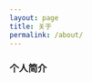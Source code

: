 ```yaml
---
layout: page
title: 关于
permalink: /about/
---
```


### 个人简介


[jekyll-organization]: https://github.com/osssme
